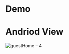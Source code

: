 # Demo
# Andriod View
![guestHome – 4](https://user-images.githubusercontent.com/62179996/101258823-0c196d80-374b-11eb-8b3c-7439f707a77d.jpg)
